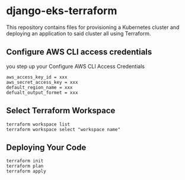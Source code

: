 # django-eks-terraform

This repository contains files for provisioning a Kubernetes cluster and deploying an application to said cluster all using Terraform.

## Configure AWS CLI access credentials

you step up your Configure AWS CLI Access Credentials

```text
aws_access_key_id = xxx
aws_secret_access_key = xxx
default_region_name = xxx
defualt_output_formet = xxx
```

## Select Terraform Workspace

```text
terraform workspace list
terraform workspace select "workspace name"
```

## Deploying Your Code

```text
terraform init
terraform plan
terraform apply
```
